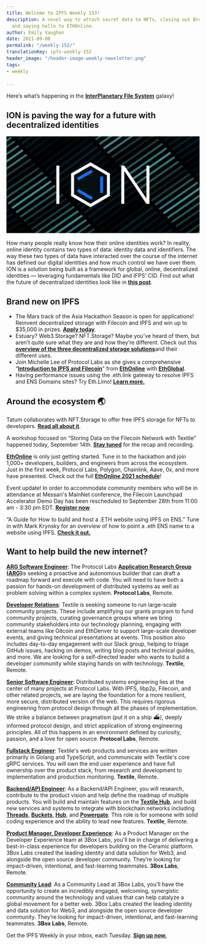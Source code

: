 ```yaml
---
title: Welcome to IPFS Weekly 153!
description: A novel way to attach secret data to NFTs, closing out Browsers3000,
  and saying hello to ETHOnline.
author: Emily Vaughan
date: 2021-09-08
permalink: "/weekly-152/"
translationKey: ipfs-weekly-152
header_image: "/header-image-weekly-newsletter.png"
tags:
- weekly

---
```

Here’s what’s happening in the [**InterPlanetary File System**](https://ipfs.io/) galaxy!

## ION is paving the way for a future with decentralized identities

![](../assets/ion-decentralized-identity.jpg)

How many people really know how their online identities work? In reality, online identity contains two types of data: identity data and identifiers. The way these two types of data have interacted over the course of the internet has defined our digital identities and how much control we have over them. ION is a solution being built as a framework for global, online, decentralized identities — leveraging fundamentals like DID and IFPS’ CID. Find out what the future of decentralized identities look like in [**this post**](https://blog.ipfs.io/ion-a-path-to-decentralized-identity/).

## Brand new on IPFS

* The Mars track of the Asia Hackathon Season is open for applications! Reinvent decentralized storage with Filecoin and IPFS and win up to $35,000 in prizes. [**Apply today**](https://xathon.mettl.com/event/MarsAsiaHackathon2021).
* Estuary? Web3.Storage? NFT.Storage? Maybe you’ve heard of them, but aren’t quite sure what they are and how they’re different. Check out this [**overview of the three decentralized storage solutions**](https://filecoin.io/blog/posts/decentralized-storage-estuary-web3.storage-and-nft.storage/)and their different uses.
* Join Michelle Lee of Protocol Labs as she gives a comprehensive “[**Introduction to IPFS and Filecoin**](https://www.youtube.com/watch?v=1xloqhD5C_8&list=PLXzKMXK2aHh63KtTQ0wUWbFOR7hL9RpKM&index=21)” from [**EthOnline**](https://online.ethglobal.com/) with [**EthGlobal**](https://ethglobal.com/).
* Having performance issues using the .eth.link gateway to resolve IPFS and ENS Domains sites? Try Eth.Limo! [**Learn more.**](https://blog.fleek.co/posts/eth-limo-alternative-eth-link)

## Around the ecosystem 🌏

Tatum collaborates with NFT.Storage to offer free IPFS storage for NFTs to developers. [**Read all about it**](https://blog.tatum.io/tatum-partners-with-nft-storage-to-offer-free-ipfs-storage-for-nfts-to-developers-183dad64e79d).   
  
A workshop focused on “Storing Data on the Filecoin Network with Textile” happened today, September 14th. [**Stay tuned**](https://medium.com/encode-club) for the recap and recording.  
  
[**EthOnline**](https://ethglobal.online/) is only just getting started. Tune in to the hackathon and join 1,000+ developers, builders, and engineers from across the ecosystem. Just in the first week, Protocol Labs, Polygon, Chainlink, Aave, 0x, and more have presented. Check out the full [**EthOnline 2021 schedule**](https://www.youtube.com/playlist?list=PLXzKMXK2aHh63KtTQ0wUWbFOR7hL9RpKM)!  
  
Event update! In order to accommodate community members who will be in attendance at Messari's MainNet conference, the Filecoin Launchpad Accelerator Demo Day has been rescheduled to September 28th from 11:00 am - 3:30 pm EDT. [**Register now**](https://mesh.xyz/tachyon/).  
  
“A Guide for How to build and host a .ETH website using IPFS on ENS.” Tune in with Mark Krynsky for an overview of how to point a .eth ENS name to a website using IPFS. [**Check it out.**](https://krynsky.com/a-guide-for-how-to-build-and-host-a-eth-website-using-ipfs-on-ens/)

## Want to help build the new internet?

[**ARG Software Engineer**](https://arg.protocol.ai/job-software-engineer): The Protocol Labs [**Application Research Group (ARG)**](https://arg.protocol.ai/)is seeking a proactive and autonomous builder that can draft a roadmap forward and execute with code. You will need to have both a passion for hands-on development of distributed systems as well as problem solving within a complex system. **Protocol Labs**, Remote.

[**Developer Relations**](https://boards.greenhouse.io/textileio/jobs/4075619004): Textile is seeking someone to run large-scale community projects. These include amplifying our grants program to fund community projects, curating governance groups where we bring community stakeholders into our technology planning, engaging with external teams like Gitcoin and EthDenver to support large-scale developer events, and giving technical presentations at events. This position also includes day-to-day engagement with our Slack group, helping to triage GitHub issues, hacking on demos, writing blog posts and technical guides, and more. We are looking for a self-directed leader who wants to build a developer community while staying hands on with technology. **Textile**, Remote.

[**Senior Software Engineer**](https://jobs.lever.co/protocol/3490e571-4d47-487e-a47f-b02f08668290): Distributed systems engineering lies at the center of many projects at Protocol Labs. With IPFS, libp2p, Filecoin, and other related projects, we are laying the foundation for a more resilient, more secure, distributed version of the web. This requires rigorous engineering from protocol design through all the phases of implementation. We strike a balance between pragmatism (put it on a ship :ferry:), deeply informed protocol design, and strict application of strong engineering principles. All of this happens in an environment defined by curiosity, passion, and a love for open source. **Protocol Labs**, Remote.

[**Fullstack Engineer**](https://boards.greenhouse.io/textileio/jobs/4017984004): Textile's web products and services are written primarily in Golang and TypeScript, and communicate with Textile's core gRPC services. You will own the end user experience and have full ownership over the product stack, from research and development to implementation and production monitoring. **Textile**, Remote.

[**Backend/API Engineer**](https://boards.greenhouse.io/textileio/jobs/4017981004): As a Backend/API Engineer, you will research, contribute to the product vision and help define the roadmap of multiple products. You will build and maintain features on the [**Textile Hub**](https://github.com/textileio/textile), and build new services and systems to integrate with blockchain networks including [**Threads**](https://github.com/textileio/go-threads), [**Buckets**](https://github.com/textileio/go-buckets), [**Hub**](https://github.com/textileio/textile), and [**Powergate**](https://github.com/textileio/powergate). This role is for someone with solid coding experience and the ability to lead new features. **Textile**, Remote.

[**Product Manager, Developer Experience**](https://jobs.lever.co/3box/68e3cf44-5ee8-4b2a-b872-bca815bf5caf): As a Product Manager on the Developer Experience team at 3Box Labs, you'll be in charge of delivering a best-in-class experience for developers building on the Ceramic platform. 3Box Labs created the leading identity and data solution for Web3, and alongside the open source developer community. They’re looking for impact-driven, intentional, and fast-learning teammates. **3Box Labs**, Remote.

[**Community Lead**](https://jobs.lever.co/3box/cac4d9b2-4822-4c91-99b8-16c5d3dd75b6): As a Community Lead at 3Box Labs, you’ll have the opportunity to create an incredibly engaged, welcoming, synergistic community around the technology and values that can help catalyze a global movement for a better web. 3Box Labs created the leading identity and data solution for Web3, and alongside the open source developer community. They’re looking for impact-driven, intentional, and fast-learning teammates. **3Box Labs**, Remote.

Get the IPFS Weekly in your inbox, each Tuesday. [**Sign up now.**](https://ipfs.us4.list-manage.com/subscribe?u=25473244c7d18b897f5a1ff6b&id=cad54b2230)